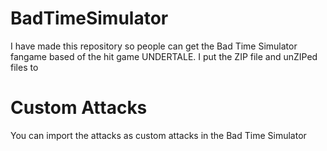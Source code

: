 # BadTimeSimulator
I have made this repository so people can get the Bad Time Simulator fangame based of the hit game UNDERTALE.
I put the ZIP file and unZIPed files to

# Custom Attacks
You can import the attacks as custom attacks in the Bad Time Simulator
